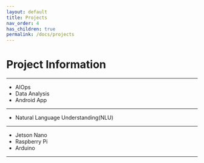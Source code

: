 ```yaml
---
layout: default
title: Projects
nav_order: 4
has_children: true
permalink: /docs/projects
---
```


# **Project Information**

---

- AIOps
- Data Analysis
- Android App

---

- Natural Language Understanding(NLU)

---

- Jetson Nano
- Raspberry Pi
- Arduino

---
